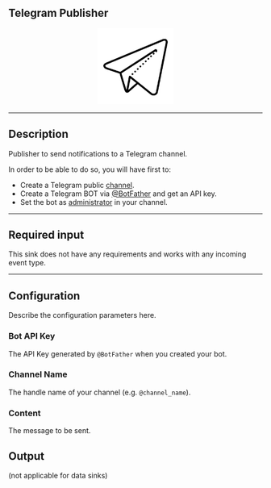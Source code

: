 <!--
  ~ Licensed to the Apache Software Foundation (ASF) under one or more
  ~ contributor license agreements.  See the NOTICE file distributed with
  ~ this work for additional information regarding copyright ownership.
  ~ The ASF licenses this file to You under the Apache License, Version 2.0
  ~ (the "License"); you may not use this file except in compliance with
  ~ the License.  You may obtain a copy of the License at
  ~
  ~    http://www.apache.org/licenses/LICENSE-2.0
  ~
  ~ Unless required by applicable law or agreed to in writing, software
  ~ distributed under the License is distributed on an "AS IS" BASIS,
  ~ WITHOUT WARRANTIES OR CONDITIONS OF ANY KIND, either express or implied.
  ~ See the License for the specific language governing permissions and
  ~ limitations under the License.
  ~
  -->

## Telegram Publisher

<p align="center"> 
    <img src="icon.png" width="150px;" class="pe-image-documentation"/>
</p>

***

## Description

Publisher to send notifications to a Telegram channel.

In order to be able to do so, you will have first to:
* Create a Telegram public [channel](https://telegram.org/tour/channels).
* Create a Telegram BOT via [@BotFather](https://core.telegram.org/bots#3-how-do-i-create-a-bot) and get an API key.
* Set the bot as [administrator](https://www.wikihow.com/Make-Someone-an-Admin-on-Telegram) in your channel.

***

## Required input

This sink does not have any requirements and works with any incoming event type.

***

## Configuration

Describe the configuration parameters here.

### Bot API Key

The API Key generated by `@BotFather` when you created your bot.

### Channel Name

The handle name of your channel (e.g. `@channel_name`).

### Content

The message to be sent.

## Output

(not applicable for data sinks)
